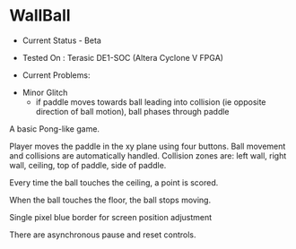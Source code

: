 # WallBall

- Current Status - Beta

- Tested On : Terasic DE1-SOC (Altera Cyclone V FPGA)

- Current Problems:
 * Minor Glitch
   * if paddle moves towards ball leading into collision (ie opposite direction of ball motion), ball phases through paddle
                    
A basic Pong-like game. 

Player moves the paddle in the xy plane using four buttons. 
Ball movement and collisions are automatically handled.
Collision zones are: left wall, right wall, ceiling, top of paddle, side of paddle.

Every time the ball touches the ceiling, a point is scored.

When the ball touches the floor, the ball stops moving.

Single pixel blue border for screen position adjustment

There are asynchronous pause and reset controls.
